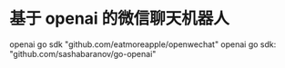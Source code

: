 # 基于 openai 的微信聊天机器人
openai go sdk "github.com/eatmoreapple/openwechat"
openai go sdk: "github.com/sashabaranov/go-openai"
